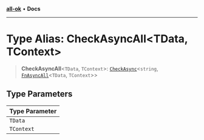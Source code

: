 [**all-ok**](../../README.md) • **Docs**

***

# Type Alias: CheckAsyncAll\<TData, TContext\>

> **CheckAsyncAll**\<`TData`, `TContext`\>: [`CheckAsync`](../../type-aliases/CheckAsync.md)\<`string`, [`FnAsyncAll`](FnAsyncAll.md)\<`TData`, `TContext`\>\>

## Type Parameters

| Type Parameter |
| ------ |
| `TData` |
| `TContext` |
